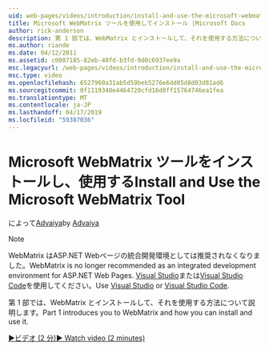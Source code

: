 ```yaml
---
uid: web-pages/videos/introduction/install-and-use-the-microsoft-webmatrix-tool
title: Microsoft WebMatrix ツールを使用してインストール |Microsoft Docs
author: rick-anderson
description: 第 1 部では、WebMatrix とインストールして、それを使用する方法について説明します。
ms.author: riande
ms.date: 04/12/2011
ms.assetid: c0087185-82eb-40fd-b3fd-9d0c6937ee9a
msc.legacyurl: /web-pages/videos/introduction/install-and-use-the-microsoft-webmatrix-tool
msc.type: video
ms.openlocfilehash: 6527960a31ab5d59beb5276e6dd05d8d03d81ad6
ms.sourcegitcommit: 0f1119340e4464720cfd16d0ff15764746ea1fea
ms.translationtype: MT
ms.contentlocale: ja-JP
ms.lasthandoff: 04/17/2019
ms.locfileid: "59387036"
---
```

# <a name="install-and-use-the-microsoft-webmatrix-tool"></a><span data-ttu-id="d76dd-103">Microsoft WebMatrix ツールをインストールし、使用する</span><span class="sxs-lookup"><span data-stu-id="d76dd-103">Install and Use the Microsoft WebMatrix Tool</span></span>

<span data-ttu-id="d76dd-104">によって[Advaiya](https://twitter.com/Advaiyasolns)</span><span class="sxs-lookup"><span data-stu-id="d76dd-104">by [Advaiya](https://twitter.com/Advaiyasolns)</span></span>

> [!NOTE] 
> <span data-ttu-id="d76dd-105">WebMatrix はASP.NET Webページの統合開発環境としては推奨されなくなりました。</span><span class="sxs-lookup"><span data-stu-id="d76dd-105">WebMatrix is no longer recommended as an integrated development environment for ASP.NET Web Pages.</span></span> <span data-ttu-id="d76dd-106">[Visual Studio](xref:aspnet/web-pages/overview/getting-started/program-asp-net-web-pages-in-visual-studio)または[Visual Studio Code](https://code.visualstudio.com/)を使用してください。</span><span class="sxs-lookup"><span data-stu-id="d76dd-106">Use [Visual Studio](xref:aspnet/web-pages/overview/getting-started/program-asp-net-web-pages-in-visual-studio) or [Visual Studio Code](https://code.visualstudio.com/).</span></span>


<span data-ttu-id="d76dd-107">第 1 部では、WebMatrix とインストールして、それを使用する方法について説明します。</span><span class="sxs-lookup"><span data-stu-id="d76dd-107">Part 1 introduces you to WebMatrix and how you can install and use it.</span></span>

[<span data-ttu-id="d76dd-108">&#9654;ビデオ (2 分)</span><span class="sxs-lookup"><span data-stu-id="d76dd-108">&#9654; Watch video (2 minutes)</span></span>](https://channel9.msdn.com/Blogs/ASP-NET-Site-Videos/install-and-use-the-microsoft-webmatrix-tool)
